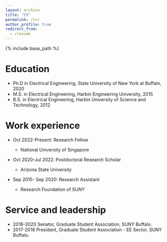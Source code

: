 ```yaml
---
layout: archive
title: "CV"
permalink: /cv/
author_profile: true
redirect_from:
  - /resume
---
```


{% include base_path %}

Education
======
* Ph.D in Electrical Engineering, State University of New York at Buffalo, 2020
* M.S. in Electrical Engineering, Harbin Engineering University, 2015
* B.S. in Electrical Engineering, Harbin University of Science and Technology, 2012

Work experience
======
* Oct 2022-Present: Research Fellow
  * National University of Singapore

* Oct 2020-Jul 2022: Postdoctoral Research Scholar
  * Arizona State University

* Sep 2015- Sep 2020: Research Assistant
  * Research Foundation of SUNY 
  
Service and leadership
======
* 2018-2020 Senator, Graduate Student Association, SUNY Buffalo.
* 2017-2018 President, Graduate Student Association - EE Sector, SUNY Buffalo.
